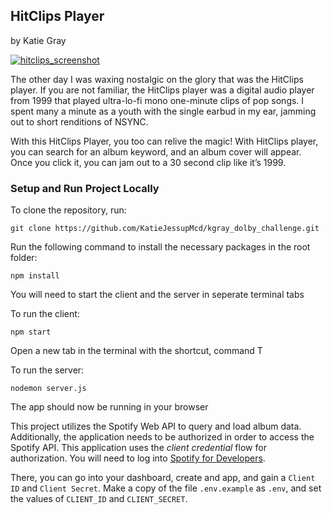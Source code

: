 ## HitClips Player
by Katie Gray

[![hitclips_screenshot](https://i.postimg.cc/cJtmcsBJ/Screen-Shot-2020-07-15-at-9-14-24-AM.png)](https://postimg.cc/06xDk13g)

The other day I was waxing nostalgic on the glory that was the HitClips player. If you are not familiar, the HitClips player was a digital audio player from 1999 that played ultra-lo-fi mono one-minute clips of pop songs. I spent many a minute as a youth with the single earbud in my ear, jamming out to short renditions of NSYNC. 

With this HitClips Player, you too can relive the magic! With HitClips player, you can search for an album keyword, and an album cover will appear. Once you click it, you can jam out to a 30 second clip like it’s 1999.


### Setup and Run Project Locally

To clone the repository, run: 

```
git clone https://github.com/KatieJessupMcd/kgray_dolby_challenge.git
```

Run the following command to install the necessary packages in the root folder: 

```
npm install
```

You will need to start the client and the server in seperate terminal tabs

To run the client: 

```
npm start
```

Open a new tab in the terminal with the shortcut, command T

To run the server:
```
nodemon server.js
```
The app should now be running in your browser

This project utilizes the Spotify Web API to query and load album data. Additionally, the application needs to be authorized in order to access the Spotify API. This application uses the *client credential* flow for authorization. You will need to log into [Spotify for Developers](https://developer.spotify.com/dashboard/login). 

There, you can go into your dashboard, create and app, and gain a `Client ID` and `Client Secret`. Make a copy of the file `.env.example` as `.env`, and set the values of `CLIENT_ID` and `CLIENT_SECRET`. 
